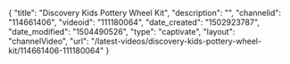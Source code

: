 {
    "title": "Discovery Kids Pottery Wheel Kit",
    "description": "",
    "channelid": "114661406",
    "videoid": "111180064",
    "date_created": "1502923787",
    "date_modified": "1504490526",
    "type": "captivate",
    "layout": "channelVideo",
    "url": "\/latest-videos\/discovery-kids-pottery-wheel-kit\/114661406-111180064"
}